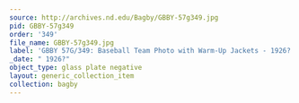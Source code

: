 ```yaml
---
source: http://archives.nd.edu/Bagby/GBBY-57g349.jpg
pid: GBBY-57g349
order: '349'
file_name: GBBY-57g349.jpg
label: 'GBBY 57G/349: Baseball Team Photo with Warm-Up Jackets - 1926?'
_date: " 1926?"
object_type: glass plate negative
layout: generic_collection_item
collection: bagby
---
```

